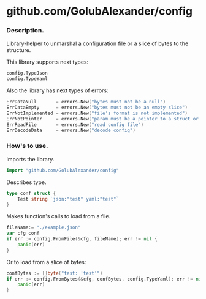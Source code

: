 # github.com/GolubAlexander/config

### Description.
Library-helper to unmarshal a configuration file or a slice of bytes to the structure.

This library supports next types:
```go
config.TypeJson
config.TypeYaml
```
Also the library has next types of errors:

```go
ErrDataNull       = errors.New("bytes must not be a null")
ErrDataEmpty      = errors.New("bytes must not be an empty slice")
ErrNotImplemented = errors.New("file's format is not implemented")
ErrNotPointer     = errors.New("param must be a pointer to a struct or a map")
ErrReadFile       = errors.New("read config file")
ErrDecodeData     = errors.New("decode config")
```

### How's to use.
Imports the library.
```go
import "github.com/GolubAlexander/config"
```
Describes type.
```go
type conf struct {
    Test string `json:"test" yaml:"test"`
}
```
Makes function's calls to load from a file.
```go
fileName:= "./example.json"
var cfg conf
if err := config.FromFile(&cfg, fileName); err != nil {
	panic(err)
}
```
Or to load from a slice of bytes:
```go
confBytes := []byte("test: 'test'")
if err := config.FromBytes(&cfg, confBytes, config.TypeYaml); err != nil {
    panic(err)
}
```